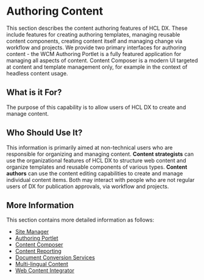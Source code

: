 # Authoring Content

This section describes the content authoring features of HCL DX. These include features for creating authoring templates, managing reusable content components, creating content itself and managing change via workflow and projects. We provide two primary interfaces for authoring content - the WCM Authoring Portlet is a fully featured application for managing all aspects of content. Content Composer is a modern UI targeted at content and template management only, for example in the context of headless content usage.

## What is it For?

The purpose of this capability is to allow users of HCL DX to create and manage content.

## Who Should Use It?

This information is primarily aimed at non-technical users who are responsible for organizing and managing content. **Content strategists** can use the organizational features of HCL DX to structure web content and organize templates and reusable components of various types. **Content authors** can use the content editing capabilities to create and manage individual content items. Both may interact with people who are not regular users of DX for publication approvals, via workflow and projects.

## More Information

This section contains more detailed information as follows:

* [Site Manager](./inline_editing/index.md)
* [Authoring Portlet](./authoring_portlet/index.md)
* [Content Composer](./content_composer/index.md)
* [Content Reporting](./content_reporting/index.md)
* [Document Conversion Services](./dcs/index.md)
* [Multi-lingual Content](./multi_lingual/index.md)
* [Web Content Integrator](./wci/index.md)